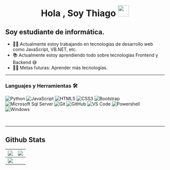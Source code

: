 <h1 align="center">Hola , Soy Thiago <img src="https://media.giphy.com/media/hvRJCLFzcasrR4ia7z/giphy.gif" width="35"></h1>

## Soy estudiante de informática.

- 👨‍💻 Actualmente estoy trabajando en tecnologías de desarrollo web como JavaScript, VB.NET, etc.
- 📚 Actualmente estoy aprendiendo todo sobre tecnologías Frontend y Backend 😅
- 💪🏼 Metas futuras: Aprender más tecnologías.

---

### Languajes y Herramientas 🛠 

![Python](http://img.shields.io/badge/-Python-3776AB?style=flat-square&logo=python&logoColor=ffffff)
![JavaScript](https://img.shields.io/badge/-JavaScript-%23F7DF1C?style=flat-square&logo=javascript&logoColor=000000&labelColor=%23F7DF1C&color=%23FFCE5A)
![HTML5](https://img.shields.io/badge/-HTML5-%23E44D27?style=flat-square&logo=html5&logoColor=ffffff)
![CSS3](https://img.shields.io/badge/-CSS3-%231572B6?style=flat-square&logo=css3)
![Bootstrap](https://img.shields.io/badge/-Bootstrap-563D7C?style=flat-square&logo=Bootstrap)
![Microsoft Sql Server](https://img.shields.io/badge/-Sql%20Server-CC2927?style=flat-square&logo=microsoft-sql-server&logoColor=ffffff)
![Git](https://img.shields.io/badge/-Git-%23F05032?style=flat-square&logo=git&logoColor=%23ffffff)
![GitHub](https://img.shields.io/badge/-GitHub-181717?style=flat-square&logo=github)
![VS Code](http://img.shields.io/badge/-VS%20Code-007ACC?style=flat-square&logo=visual-studio-code&logoColor=ffffff)
![Powershell](http://img.shields.io/badge/-Powershell-5391FE?style=flat-square&logo=powershell&logoColor=ffffff)
![Windows](http://img.shields.io/badge/-Windows-0078D6?style=flat-square&logo=windows&logoColor=ffffff)

<br/>

---
## Github Stats

<img src="https://github-readme-stats.vercel.app/api?username=thiagoaffede&&show_icons=true&count_private=true&theme=github_dark">|<img src="https://github-readme-streak-stats.herokuapp.com/?user=thiagoaffede&theme=blueberry_duo"/>
|---|---|
<img src="https://github-readme-stats.vercel.app/api/top-langs/?username=thiagoaffede&layout=compact&theme=github_dark"/>|
